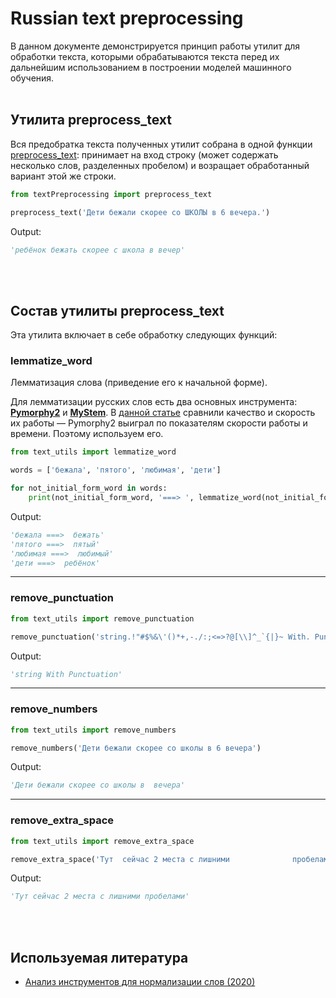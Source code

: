 # Russian text preprocessing
В данном документе демонстрируется принцип работы утилит для обработки текста,
которыми обрабатываются текста перед их дальнейшим использованием в построении моделей машинного обучения.
<br>
<br>
## Утилита preprocess_text
Вся предобратка текста полученных утилит собрана в одной функции [preprocess_text](./preprocess_text.py):
принимает на вход строку (может содержать несколько слов, разделенных пробелом) и возращает обработанный вариант этой же строки.

```python
from textPreprocessing import preprocess_text

preprocess_text('Дети бежали скорее со ШКОЛЫ в 6 вечера.')
```
Output:
```python
'ребёнок бежать скорее с школа в вечер'
```
<br>
<br>

## Состав утилиты preprocess_text
Эта утилита включает в себе обработку следующих функций:
### lemmatize_word
Лемматизация слова (приведение его к начальной форме).

Для лемматизации русских слов есть два основных инструмента: [**Pymorphy2**](https://github.com/kmike/pymorphy2) и [**MyStem**](https://yandex.ru/dev/mystem/).
В [данной статье](https://newtechaudit.ru/normalizaciya-slov/) сравнили качество и скорость их работы —
Pymorphy2 выиграл по показателям скорости работы и времени. Поэтому используем его.
```python
from text_utils import lemmatize_word 

words = ['бежала', 'пятого', 'любимая', 'дети']

for not_initial_form_word in words:
    print(not_initial_form_word, '===> ', lemmatize_word(not_initial_form_word))
```
Output:
```python
'бежала ===>  бежать'
'пятого ===>  пятый'
'любимая ===>  любимый'
'дети ===>  ребёнок'
```
---
### remove_punctuation
```python
from text_utils import remove_punctuation

remove_punctuation('string.!"#$%&\'()*+,-./:;<=>?@[\\]^_`{|}~ With. Punctuation?')
```
Output:
```python
'string With Punctuation'
```
---
### remove_numbers
```python
from text_utils import remove_numbers

remove_numbers('Дети бежали скорее со школы в 6 вечера')
```
Output:
```python
'Дети бежали скорее со школы в  вечера'
```
---
### remove_extra_space
```python
from text_utils import remove_extra_space

remove_extra_space('Тут  сейчас 2 места с лишними              пробелами')
```
Output:
```python
'Тут сейчас 2 места с лишними пробелами'
```
<br>
<br>

## Используемая литература
- [Анализ инструментов для нормализации слов (2020)](https://newtechaudit.ru/normalizaciya-slov/)